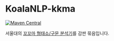 KoalaNLP-kkma
=============

[![Maven Central](https://maven-badges.herokuapp.com/maven-central/kr.bydelta/koalanlp-kkma_2.11/badge.svg)](https://maven-badges.herokuapp.com/maven-central/kr.bydelta/koalanlp-kkma_2.11)

서울대의 [꼬꼬마 형태소/구문 분석기](http://kkma.snu.ac.kr/documents/index.jsp)를 감싼 묶음입니다.